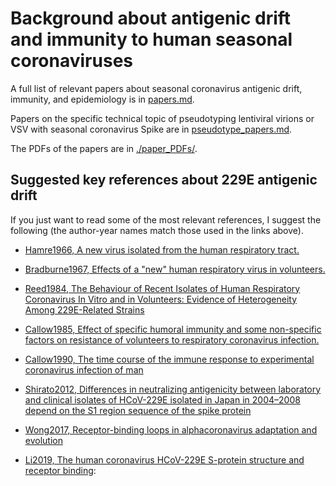 # Background about antigenic drift and immunity to human seasonal coronaviruses

A full list of relevant papers about seasonal coronavirus antigenic drift, immunity, and epidemiology is in [papers.md](papers.md).

Papers on the specific technical topic of pseudotyping lentiviral virions or VSV with seasonal coronavirus Spike are in [pseudotype_papers.md](pseudotype_papers.md).

The PDFs of the papers are in [./paper_PDFs/](paper_PDFs).

## Suggested key references about 229E antigenic drift
If you just want to read some of the most relevant references, I suggest the following (the author-year names match those used in the links above).

 - [Hamre1966, A new virus isolated from the human respiratory tract.](https://journals.sagepub.com/doi/10.3181/00379727-121-30734)

 - [Bradburne1967, Effects of a "new" human respiratory virus in volunteers.](https://www.ncbi.nlm.nih.gov/pmc/articles/PMC1843247/)

 - [Reed1984, The Behaviour of Recent Isolates of Human Respiratory Coronavirus In Vitro and in Volunteers: Evidence of Heterogeneity Among 229E-Related Strains](https://onlinelibrary.wiley.com/doi/epdf/10.1002/jmv.1890130208)

 - [Callow1985, Effect of specific humoral immunity and some non-specific factors on resistance of volunteers to respiratory coronavirus infection.](https://www.ncbi.nlm.nih.gov/pubmed/2991366)

 - [Callow1990, The time course of the immune response to experimental coronavirus infection of man](https://www.ncbi.nlm.nih.gov/pubmed/2170159)

 - [Shirato2012, Differences in neutralizing antigenicity between laboratory and clinical isolates of HCoV-229E isolated in Japan in 2004–2008 depend on the S1 region sequence of the spike protein](https://www.microbiologyresearch.org/content/journal/jgv/10.1099/vir.0.043117-0)

 - [Wong2017, Receptor-binding loops in alphacoronavirus adaptation and evolution](https://www.nature.com/articles/s41467-017-01706-x)

 - [Li2019, The human coronavirus HCoV-229E S-protein structure and receptor binding](https://elifesciences.org/articles/51230):
